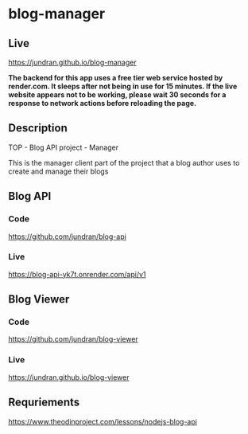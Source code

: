 # blog-manager

## Live
https://jundran.github.io/blog-manager

**The backend for this app uses a free tier web service hosted by render.com. It sleeps after not being in use for 15 minutes. If the live website appears not to be working, please wait 30 seconds for a response to network actions before reloading the page.**

## Description
TOP - Blog API project - Manager

This is the manager client part of the project that a blog author uses to create and manage their blogs

## Blog API
### Code
https://github.com/jundran/blog-api
### Live
https://blog-api-yk7t.onrender.com/api/v1

## Blog Viewer
### Code
https://github.com/jundran/blog-viewer
### Live
https://jundran.github.io/blog-viewer

## Requriements
https://www.theodinproject.com/lessons/nodejs-blog-api

